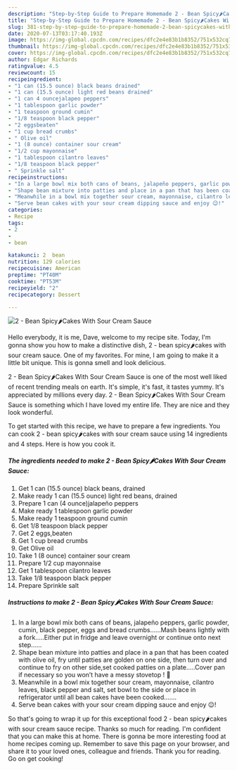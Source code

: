 ```yaml
---
description: "Step-by-Step Guide to Prepare Homemade 2 - Bean Spicy🌶Cakes With Sour Cream Sauce"
title: "Step-by-Step Guide to Prepare Homemade 2 - Bean Spicy🌶Cakes With Sour Cream Sauce"
slug: 381-step-by-step-guide-to-prepare-homemade-2-bean-spicycakes-with-sour-cream-sauce
date: 2020-07-13T03:17:40.193Z
image: https://img-global.cpcdn.com/recipes/dfc2e4e83b1b8352/751x532cq70/2-bean-spicy🌶cakes-with-sour-cream-sauce-recipe-main-photo.jpg
thumbnail: https://img-global.cpcdn.com/recipes/dfc2e4e83b1b8352/751x532cq70/2-bean-spicy🌶cakes-with-sour-cream-sauce-recipe-main-photo.jpg
cover: https://img-global.cpcdn.com/recipes/dfc2e4e83b1b8352/751x532cq70/2-bean-spicy🌶cakes-with-sour-cream-sauce-recipe-main-photo.jpg
author: Edgar Richards
ratingvalue: 4.5
reviewcount: 15
recipeingredient:
- "1 can (15.5 ounce) black beans drained"
- "1 can (15.5 ounce) light red beans drained"
- "1 can 4 ouncejalapeo peppers"
- "1 tablespoon garlic powder"
- "1 teaspoon ground cumin"
- "1/8 teaspoon black pepper"
- "2 eggsbeaten"
- "1 cup bread crumbs"
- " Olive oil"
- "1 (8 ounce) container sour cream"
- "1/2 cup mayonnaise"
- "1 tablespoon cilantro leaves"
- "1/8 teaspoon black pepper"
- " Sprinkle salt"
recipeinstructions:
- "In a large bowl mix both cans of beans, jalapeño peppers, garlic powder, cumin, black pepper, eggs and bread crumbs......Mash beans lightly with a fork.....Either put in fridge and leave overnight or continue onto next step......"
- "Shape bean mixture into patties and place in a pan that has been coated with olive oil, fry until patties are golden on one side, then turn over and continue to fry on other side,set cooked patties on a plate.....Cover pan if necessary so you won’t have a messy stovetop ! 🙂"
- "Meanwhile in a bowl mix together sour cream, mayonnaise, cilantro leaves, black pepper and salt, set bowl to the side or place in refrigerator until all bean cakes have been cooked......."
- "Serve bean cakes with your sour cream dipping sauce and enjoy 😉!"
categories:
- Recipe
tags:
- 2
- 
- bean

katakunci: 2  bean 
nutrition: 129 calories
recipecuisine: American
preptime: "PT40M"
cooktime: "PT53M"
recipeyield: "2"
recipecategory: Dessert

---
```



![2 - Bean Spicy🌶Cakes With Sour Cream Sauce](https://img-global.cpcdn.com/recipes/dfc2e4e83b1b8352/751x532cq70/2-bean-spicy🌶cakes-with-sour-cream-sauce-recipe-main-photo.jpg)

Hello everybody, it is me, Dave, welcome to my recipe site. Today, I'm gonna show you how to make a distinctive dish, 2 - bean spicy🌶cakes with sour cream sauce. One of my favorites. For mine, I am going to make it a little bit unique. This is gonna smell and look delicious.



2 - Bean Spicy🌶Cakes With Sour Cream Sauce is one of the most well liked of recent trending meals on earth. It's simple, it's fast, it tastes yummy. It's appreciated by millions every day. 2 - Bean Spicy🌶Cakes With Sour Cream Sauce is something which I have loved my entire life. They are nice and they look wonderful.


To get started with this recipe, we have to prepare a few ingredients. You can cook 2 - bean spicy🌶cakes with sour cream sauce using 14 ingredients and 4 steps. Here is how you cook it.

<!--inarticleads1-->

##### The ingredients needed to make 2 - Bean Spicy🌶Cakes With Sour Cream Sauce:

1. Get 1 can (15.5 ounce) black beans, drained
1. Make ready 1 can (15.5 ounce) light red beans, drained
1. Prepare 1 can (4 ounce)jalapeño peppers
1. Make ready 1 tablespoon garlic powder
1. Make ready 1 teaspoon ground cumin
1. Get 1/8 teaspoon black pepper
1. Get 2 eggs,beaten
1. Get 1 cup bread crumbs
1. Get  Olive oil
1. Take 1 (8 ounce) container sour cream
1. Prepare 1/2 cup mayonnaise
1. Get 1 tablespoon cilantro leaves
1. Take 1/8 teaspoon black pepper
1. Prepare  Sprinkle salt




<!--inarticleads2-->

##### Instructions to make 2 - Bean Spicy🌶Cakes With Sour Cream Sauce:

1. In a large bowl mix both cans of beans, jalapeño peppers, garlic powder, cumin, black pepper, eggs and bread crumbs......Mash beans lightly with a fork.....Either put in fridge and leave overnight or continue onto next step......
1. Shape bean mixture into patties and place in a pan that has been coated with olive oil, fry until patties are golden on one side, then turn over and continue to fry on other side,set cooked patties on a plate.....Cover pan if necessary so you won’t have a messy stovetop ! 🙂
1. Meanwhile in a bowl mix together sour cream, mayonnaise, cilantro leaves, black pepper and salt, set bowl to the side or place in refrigerator until all bean cakes have been cooked.......
1. Serve bean cakes with your sour cream dipping sauce and enjoy 😉!




So that's going to wrap it up for this exceptional food 2 - bean spicy🌶cakes with sour cream sauce recipe. Thanks so much for reading. I'm confident that you can make this at home. There is gonna be more interesting food at home recipes coming up. Remember to save this page on your browser, and share it to your loved ones, colleague and friends. Thank you for reading. Go on get cooking!

